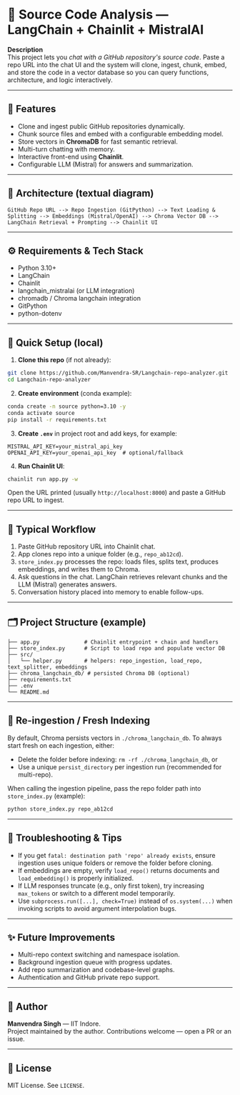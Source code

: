 # 🧠 Source Code Analysis — LangChain + Chainlit + MistralAI

**Description**  
This project lets you *chat with a GitHub repository's source code*. Paste a repo URL into the chat UI and the system will clone, ingest, chunk, embed, and store the code in a vector database so you can query functions, architecture, and logic interactively.

---

## 🚀 Features
- Clone and ingest public GitHub repositories dynamically.  
- Chunk source files and embed with a configurable embedding model.  
- Store vectors in **ChromaDB** for fast semantic retrieval.  
- Multi-turn chatting with memory.  
- Interactive front-end using **Chainlit**.  
- Configurable LLM (Mistral) for answers and summarization.

---

## 🧩 Architecture (textual diagram)
```
GitHub Repo URL --> Repo Ingestion (GitPython) --> Text Loading & Splitting --> Embeddings (Mistral/OpenAI) --> Chroma Vector DB --> LangChain Retrieval + Prompting --> Chainlit UI
```

<!-- (You can add an image `assets/architecture.png` and reference it here if you want a visual diagram.) -->

---

## ⚙️ Requirements & Tech Stack
- Python 3.10+  
- LangChain  
- Chainlit  
- langchain_mistralai (or LLM integration)  
- chromadb / Chroma langchain integration  
- GitPython  
- python-dotenv

---

## 🔧 Quick Setup (local)

1. **Clone this repo** (if not already):
```bash
git clone https://github.com/Manvendra-SR/Langchain-repo-analyzer.git
cd Langchain-repo-analyzer
```

2. **Create environment** (conda example):
```bash
conda create -n source python=3.10 -y
conda activate source
pip install -r requirements.txt
```

3. **Create `.env`** in project root and add keys, for example:
```
MISTRAL_API_KEY=your_mistral_api_key
OPENAI_API_KEY=your_openai_api_key  # optional/fallback
```

4. **Run Chainlit UI**:
```bash
chainlit run app.py -w
```
Open the URL printed (usually `http://localhost:8000`) and paste a GitHub repo URL to ingest.  

---

## 🧭 Typical Workflow
1. Paste GitHub repository URL into Chainlit chat.  
2. App clones repo into a unique folder (e.g., `repo_ab12cd`).  
3. `store_index.py` processes the repo: loads files, splits text, produces embeddings, and writes them to Chroma.  
4. Ask questions in the chat. LangChain retrieves relevant chunks and the LLM (Mistral) generates answers.  
5. Conversation history placed into memory to enable follow-ups.

---

## 🗂️ Project Structure (example)
```
├── app.py              # Chainlit entrypoint + chain and handlers
├── store_index.py      # Script to load repo and populate vector DB
├── src/
│   └── helper.py       # helpers: repo_ingestion, load_repo, text_splitter, embeddings
├── chroma_langchain_db/ # persisted Chroma DB (optional)
├── requirements.txt
├── .env
└── README.md
```

---

## 🔁 Re-ingestion / Fresh Indexing
By default, Chroma persists vectors in `./chroma_langchain_db`. To always start fresh on each ingestion, either:
- Delete the folder before indexing: `rm -rf ./chroma_langchain_db`, or
- Use a unique `persist_directory` per ingestion run (recommended for multi-repo).

When calling the ingestion pipeline, pass the repo folder path into `store_index.py` (example):
```bash
python store_index.py repo_ab12cd
```

---

## 🧪 Troubleshooting & Tips
- If you get `fatal: destination path 'repo' already exists`, ensure ingestion uses unique folders or remove the folder before cloning.  
- If embeddings are empty, verify `load_repo()` returns documents and `load_embedding()` is properly initialized.  
- If LLM responses truncate (e.g., only first token), try increasing `max_tokens` or switch to a different model temporarily.  
- Use `subprocess.run([...], check=True)` instead of `os.system(...)` when invoking scripts to avoid argument interpolation bugs.

---

## ✨ Future Improvements
- Multi-repo context switching and namespace isolation.  
- Background ingestion queue with progress updates.  
- Add repo summarization and codebase-level graphs.  
- Authentication and GitHub private repo support.

---

## 👤 Author
**Manvendra Singh** — IIT Indore.  
Project maintained by the author. Contributions welcome — open a PR or an issue.

---

## 📝 License
MIT License. See `LICENSE`.

